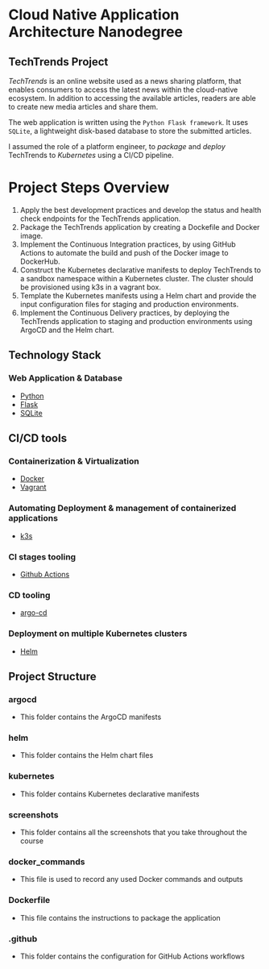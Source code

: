 # Cloud Native Application Architecture Nanodegree

## TechTrends Project

_TechTrends_ is an online website used as a news sharing platform, that enables consumers to access the latest news within the cloud-native ecosystem. In addition to accessing the available articles, readers are able to create new media articles and share them.

The web application is written using the `Python Flask framework`. It uses `SQLite`, a lightweight disk-based database to store the submitted articles.


I assumed the role of a platform engineer, to _package_ and _deploy_ TechTrends to _Kubernetes_ using a CI/CD pipeline.

# Project Steps Overview
1. Apply the best development practices and develop the status and health check endpoints for the TechTrends application.
2. Package the TechTrends application by creating a Dockefile and Docker image.
3. Implement the Continuous Integration practices, by using GitHub Actions to automate the build and push of the Docker image to DockerHub.
4. Construct the Kubernetes declarative manifests to deploy TechTrends to a sandbox namespace within a Kubernetes cluster. The cluster should be provisioned using k3s in a vagrant box.
5. Template the Kubernetes manifests using a Helm chart and provide the input configuration files for staging and production environments.
6. Implement the Continuous Delivery practices, by deploying the TechTrends application to staging and production environments using ArgoCD and the Helm chart.


## Technology Stack
### Web Application & Database
- [Python](https://www.python.org/downloads/)
- [Flask](https://flask.palletsprojects.com/)
- [SQLite](https://www.sqlite.org/)

## CI/CD tools

### Containerization & Virtualization
- [Docker](https://www.docker.com/)
- [Vagrant](https://www.vagrantup.com/)

### Automating Deployment & management of containerized applications
- [k3s](https://k3s.io/)

### CI stages tooling
- [Github Actions](https://github.com/features/actions)

### CD tooling
- [argo-cd](https://argoproj.github.io/argo-cd/)

### Deployment on multiple Kubernetes clusters
- [Helm](https://helm.sh/)

## Project Structure

### argocd 
- This folder contains the ArgoCD manifests

### helm 
- This folder contains the Helm chart files

### kubernetes 
- This folder contains Kubernetes declarative manifests

### screenshots 
- This folder contains all the screenshots that you take throughout the course

### docker_commands 
- This file is used to record any used Docker commands and outputs

### Dockerfile 
- This file contains the instructions to package the application

### .github 
- This folder contains the configuration for GitHub Actions workflows
